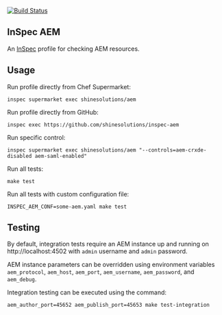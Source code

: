 [![Build Status](https://github.com/shinesolutions/inspec-aem/workflows/CI/badge.svg)](https://github.com/shinesolutions/inspec-aem/actions?query=workflow%3ACI)

InSpec AEM
----------

An [InSpec](https://www.inspec.io) profile for checking AEM resources.

Usage
-----

Run profile directly from Chef Supermarket:

    inspec supermarket exec shinesolutions/aem

Run profile directly from GitHub:

    inspec exec https://github.com/shinesolutions/inspec-aem

Run specific control:

    inspec supermarket exec shinesolutions/aem "--controls=aem-crxde-disabled aem-saml-enabled"

Run all tests:

    make test

Run all tests with custom configuration file:

    INSPEC_AEM_CONF=some-aem.yaml make test

Testing
-------

By default, integration tests require an AEM instance up and running on http://localhost:4502 with `admin` username and `admin` password.

AEM instance parameters can be overridden using environment variables `aem_protocol`, `aem_host`, `aem_port`, `aem_username`, `aem_password`, and `aem_debug`.

Integration testing can be executed using the command:

    aem_author_port=45652 aem_publish_port=45653 make test-integration
